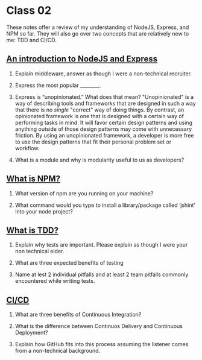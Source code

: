 # Class 02

These notes offer a review of my understanding of NodeJS, Express, and NPM so far. They will also go over two concepts that are relatively new to me: TDD and CI/CD.

## [An introduction to NodeJS and Express](https://developer.mozilla.org/en-US/docs/Learn/Server-side/Express_Nodejs/Introduction)

1. Explain middleware, answer as though I were a non-technical recruiter.

2. Express the most popular ________.

3. Express is “unopinionated.” What does that mean?
"Unopinionated" is a way of describing tools and frameworks that are designed in such a way that there is no *single* "correct" way of doing things. By contrast, an opinionated framework is one that is designed with a certain way of performing tasks in mind. It will favor certain design patterns and using anything outside of those design patterns may come with unnecessary friction. By using an unopinionated framework, a developer is more free to use the design patterns that fit their personal problem set or workflow.

4. What is a module and why is modularity useful to us as developers?

## [What is NPM?](https://docs.npmjs.com/getting-started/what-is-npm)

1. What version of npm are you running on your machine?

2. What command would you type to install a library/package called ‘jshint’ into your node project?

## [What is TDD?](https://www.agilealliance.org/glossary/tdd/)

1. Explain why tests are important. Please explain as though I were your non technical elder.

2. What are three expected benefits of testing

3. Name at lest 2 individual pitfalls and at least 2 team pitfalls commonly encountered while writing tests.

## [CI/CD](https://www.youtube.com/watch?v=xSv_m3KhUO8)

1. What are three benefits of Continuous Integration?

2. What is the difference between Continuos Delivery and Continuous Deployment?

3. Explain how GitHub fits into this process assuming the listener comes from a non-technical background.
